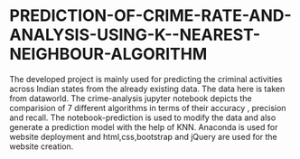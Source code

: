 # PREDICTION-OF-CRIME-RATE-AND-ANALYSIS-USING-K--NEAREST-NEIGHBOUR-ALGORITHM
The developed project is mainly used for predicting the criminal activities across Indian states from the already existing data. The data here is taken from dataworld. The crime-analysis jupyter notebook depicts the comparision of 7 different algorithms in terms of their accuracy , precision and recall. The notebook-prediction is used to modify the data and also generate a prediction model with the help of KNN. Anaconda is used for website deployment and html,css,bootstrap and jQuery are used for the website creation.

